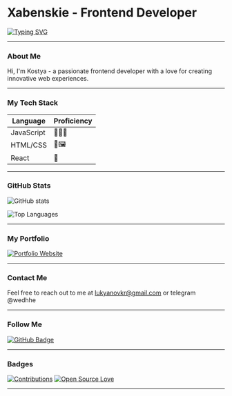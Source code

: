 # Xabenskie - Frontend Developer

[![Typing SVG](https://readme-typing-svg.herokuapp.com?color=%2336BCF7&lines=Hi,+I'm+Kostya)](https://git.io/typing-svg)

---

### About Me

Hi, I'm Kostya - a passionate frontend developer with a love for creating innovative web experiences.

---

### My Tech Stack

| Language | Proficiency |
|----------|--------------|
| JavaScript | 💪💪💪 |
| HTML/CSS | 🎨🖼️ |
| React | 🚀 |

---

### GitHub Stats

![GitHub stats](https://github-readme-stats.vercel.app/api?username=Xabenskie&show_icons=true&theme=radical)

![Top Languages](https://github-readme-stats.vercel.app/api/top-langs/?username=Xabenskie&layout=compact&theme=radical)

---


### My Portfolio

[![Portfolio Website](https://img.shields.io/badge/Website-xabenskie.github.io-blue)](https://xabenskie.github.io/portfolio/)

---

### Contact Me

Feel free to reach out to me at lukyanovkr@gmail.com or telegram @wedhhe

---

### Follow Me

[![GitHub Badge](https://img.shields.io/badge/-Xabenskie-000000?style=flat-square&logo=github&logoColor=white)](https://github.com/Xabenskie)

---

### Badges

[![Contributions](https://img.shields.io/badge/contributions-100-orange.svg)]()
[![Open Source Love](https://badges.frapsoft.com/os/v2/open-source.png?v=102)]()

---

